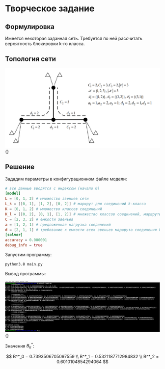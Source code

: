 # Творческое задание

## Формулировка

Имеется некоторая заданная сеть. Требуется по ней рассчитать вероятность блокировки k-го класса.

## Топология сети

![](img/topo.png){}

## Решение

Зададим параметры в конфигурационном файле модели:

```toml
# все данные вводятся с индексом (начало 0)
[model]
L = [0, 1, 2] # множество звеньев сети
L_k = [[0, 1], [1, 2], [0, 2]] # маршрут для соединений k-класса
K = [0, 1, 2] # множество классов соединений
K_l = [[0, 2], [0, 1], [1, 2]] # множество классов соединений, маршруты которых проходят через l-звено
C = [2, 3, 2] # емкости звеньев
a = [1, 2, 1] # предложенная нагрузка соединений
d = [2, 1, 1] # требование к емкости всех звеньев маршрута соединения k-класса
[solver]
accuracy = 0.000001
debug_info = true
```

Запустим программу: 

```bash
python3.8 main.py
```

Вывод программы: 

![](img/solve.png){}

Значения $B^*_k$:

$$
B^*_0 = 0.7393506705097559 \\
B^*_1 = 0.5321187712984832 \\
B^*_2 = 0.6010104854294064
$$
